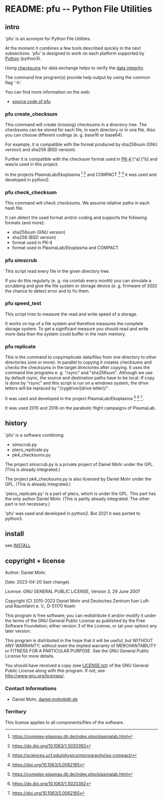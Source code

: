 # README: pfu -- Python File Utilities

## intro

'pfu' is an acronym for Python File Utilities.

At the moment it combines a few tools described quickly in the next subsections.
'pfu' is designed to work on each platform supported by
[Python](https://www.python.org/) (python3).

Using [checksums](https://en.wikipedia.org/wiki/Checksum)
for data exchange helps to verify the
[data integrity](https://en.wikipedia.org/wiki/Data_integrity).

The command line program(s) provide help output by using the common flag '-h'.

You can find more information on the web:

* [source code of pfu](https://gitlab.com/dlr-pa/pfu)

### pfu create_checksum

This command will create (missing) checksums in a directory tree.
The checksums can be stored for each file, in each directory or in one file.
Also you can choose different codings (e. g. base16 or base64).

For example, it is compatible with the format produced by
sha256sum (GNU version) and sha256 (BSD version).

Further it is compatible with the checksum format used in
[PK-4](https://en.wikipedia.org/wiki/PK-4_(ISS_experiment)) [^a] [^b]
and was/is used in this project.

[^a]: https://en.wikipedia.org/wiki/PK-4_(ISS_experiment)
[^b]: https://doi.org/10.1063/1.4962696

In the projects PlasmaLab/Ekoplasma [^c] [^d] and COMPACT [^e] [^f]
it was used and developed in python2.

[^c]: https://complex-plasmas.dlr.de/index.php/plasmalab.html
[^d]: https://dx.doi.org/10.1063/1.5020392
[^e]: https://sciences.ucf.edu/physics/microgravity/iss-compact/
[^f]: https://doi.org/10.1063/5.0062165

### pfu check_checksum

This command will check checksums. We assume relative paths in each hash file.

It can detect the used format and/or coding and supports the following
formats (and more):

* sha256sum (GNU version)
* sha256 (BSD version)
* format used in PK-4
* format used in PlasmaLab/Ekoplasma and COMPACT

### pfu simscrub

This script read every file in the given directory tree.

If you do this regularly (e. g. via crontab every month) you can
simulate a scrubbing and give the file system or storage device
(e. g. firmware of SSD) the chance to detect error and to fix them.

### pfu speed_test

This script tries to measure the read and write speed of a storage.

It works on top of a file system and therefore measures the complete storage
system. To get a significant measure you should read and write more data
than the system could buffer in the main memory.

### pfu replicate

This is the command to copy/replicate data/files from one directory to other
directories (one or more). In parallel to copying it creates checksums and
checks the checksums in the target directories after copying. It uses the
command line programs e. g. "rsync" and "sha256sum". Although we use by
default rsync, the source and destination paths have to be local. If copy is
done by "rsync" and this script is run on a windows system, the drive letters
will be replaced by "/cygdrive/[drive letter]/".

It was used and developed in the project PlasmaLab/Ekoplasma [^c] [^d] [^f].

It was used 2015 and 2016 on the parabolic flight campaigns of PlasmaLab.

## history

'pfu' is a software combining:

* simscrub.py
* plecs_replicate.py
* pk4_checksums.py

The project simscrub.py is a private project of Daniel Mohr under the GPL.
(This is already integrated.)

The project pk4_checksums.py is also licensed by Daniel Mohr under the GPL.
(This is already integrated.)

'plecs_replicate.py' is a part of plecs, which is under the GPL. This part
has the only author Daniel Mohr.
(This is partly already integrated. The other part is not necessary.)

'pfu' was used and developed in python2. But 2021 it was ported to python3.

## install

see [INSTALL](INSTALL.md)

## copyright + license

Author: Daniel Mohr.

Date: 2023-04-20 (last change).

License: GNU GENERAL PUBLIC LICENSE, Version 3, 29 June 2007

Copyright (C) 2015-2023 Daniel Mohr and
Deutsches Zentrum fuer Luft- und Raumfahrt e. V., D-51170 Koeln

 This program is free software; you can redistribute it and/or
 modify it under the terms of the GNU General Public License as
 published by the Free Software Foundation; either version 3 of
 the License, or (at your option) any later version.

 This program is distributed in the hope that it will be useful,
 but WITHOUT ANY WARRANTY; without even the implied warranty of
 MERCHANTABILITY or FITNESS FOR A PARTICULAR PURPOSE. See the GNU
 General Public License for more details.

 You should have received a copy (see [LICENSE.txt](LICENSE.txt)) of the
 GNU General Public License along with this program.
 If not, see <http://www.gnu.org/licenses/>.

### Contact Informations

* Daniel Mohr, daniel.mohr@dlr.de

### Territory

This license applies to all components/files of the software.
